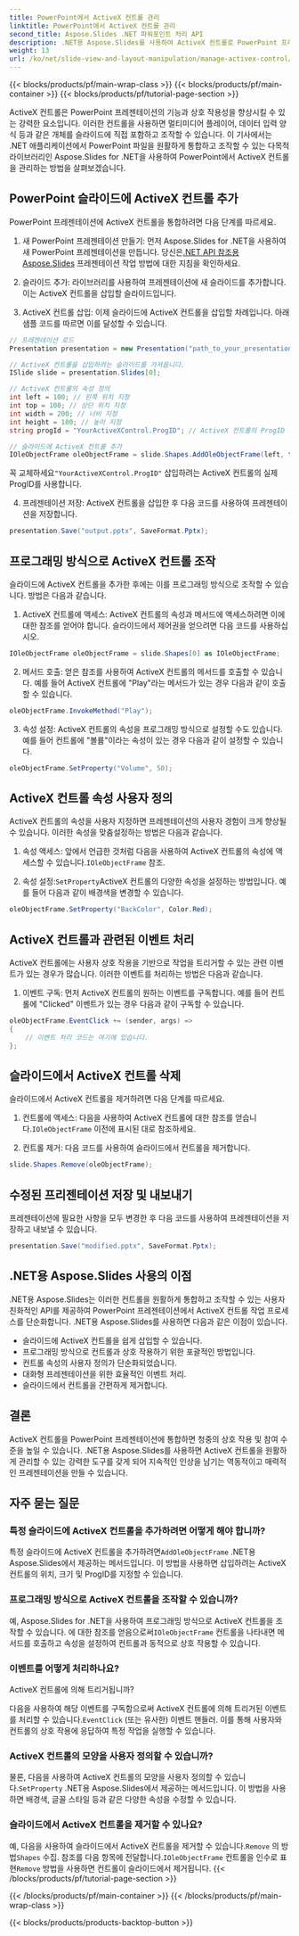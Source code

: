 ```yaml
---
title: PowerPoint에서 ActiveX 컨트롤 관리
linktitle: PowerPoint에서 ActiveX 컨트롤 관리
second_title: Aspose.Slides .NET 파워포인트 처리 API
description: .NET용 Aspose.Slides를 사용하여 ActiveX 컨트롤로 PowerPoint 프레젠테이션을 향상시키는 방법을 알아보세요. 단계별 가이드에서는 삽입, 조작, 사용자 정의, 이벤트 처리 등을 다룹니다.
weight: 13
url: /ko/net/slide-view-and-layout-manipulation/manage-activex-control/
---
```


{{< blocks/products/pf/main-wrap-class >}}
{{< blocks/products/pf/main-container >}}
{{< blocks/products/pf/tutorial-page-section >}}

ActiveX 컨트롤은 PowerPoint 프레젠테이션의 기능과 상호 작용성을 향상시킬 수 있는 강력한 요소입니다. 이러한 컨트롤을 사용하면 멀티미디어 플레이어, 데이터 입력 양식 등과 같은 개체를 슬라이드에 직접 포함하고 조작할 수 있습니다. 이 기사에서는 .NET 애플리케이션에서 PowerPoint 파일을 원활하게 통합하고 조작할 수 있는 다목적 라이브러리인 Aspose.Slides for .NET을 사용하여 PowerPoint에서 ActiveX 컨트롤을 관리하는 방법을 살펴보겠습니다.

## PowerPoint 슬라이드에 ActiveX 컨트롤 추가

PowerPoint 프레젠테이션에 ActiveX 컨트롤을 통합하려면 다음 단계를 따르세요.

1.  새 PowerPoint 프레젠테이션 만들기: 먼저 Aspose.Slides for .NET을 사용하여 새 PowerPoint 프레젠테이션을 만듭니다. 당신은[.NET API 참조용 Aspose.Slides](https://reference.aspose.com/slides/net/) 프레젠테이션 작업 방법에 대한 지침을 확인하세요.

2. 슬라이드 추가: 라이브러리를 사용하여 프레젠테이션에 새 슬라이드를 추가합니다. 이는 ActiveX 컨트롤을 삽입할 슬라이드입니다.

3. ActiveX 컨트롤 삽입: 이제 슬라이드에 ActiveX 컨트롤을 삽입할 차례입니다. 아래 샘플 코드를 따르면 이를 달성할 수 있습니다.

```csharp
// 프레젠테이션 로드
Presentation presentation = new Presentation("path_to_your_presentation.pptx");

// ActiveX 컨트롤을 삽입하려는 슬라이드를 가져옵니다.
ISlide slide = presentation.Slides[0];

// ActiveX 컨트롤의 속성 정의
int left = 100; // 왼쪽 위치 지정
int top = 100; // 상단 위치 지정
int width = 200; // 너비 지정
int height = 100; // 높이 지정
string progId = "YourActiveXControl.ProgID"; // ActiveX 컨트롤의 ProgID 지정

// 슬라이드에 ActiveX 컨트롤 추가
IOleObjectFrame oleObjectFrame = slide.Shapes.AddOleObjectFrame(left, top, width, height, progId);
```

 꼭 교체하세요`"YourActiveXControl.ProgID"` 삽입하려는 ActiveX 컨트롤의 실제 ProgID를 사용합니다.

4. 프레젠테이션 저장: ActiveX 컨트롤을 삽입한 후 다음 코드를 사용하여 프레젠테이션을 저장합니다.

```csharp
presentation.Save("output.pptx", SaveFormat.Pptx);
```

## 프로그래밍 방식으로 ActiveX 컨트롤 조작

슬라이드에 ActiveX 컨트롤을 추가한 후에는 이를 프로그래밍 방식으로 조작할 수 있습니다. 방법은 다음과 같습니다.

1. ActiveX 컨트롤에 액세스: ActiveX 컨트롤의 속성과 메서드에 액세스하려면 이에 대한 참조를 얻어야 합니다. 슬라이드에서 제어권을 얻으려면 다음 코드를 사용하십시오.

```csharp
IOleObjectFrame oleObjectFrame = slide.Shapes[0] as IOleObjectFrame;
```

2. 메서드 호출: 얻은 참조를 사용하여 ActiveX 컨트롤의 메서드를 호출할 수 있습니다. 예를 들어 ActiveX 컨트롤에 "Play"라는 메서드가 있는 경우 다음과 같이 호출할 수 있습니다.

```csharp
oleObjectFrame.InvokeMethod("Play");
```

3. 속성 설정: ActiveX 컨트롤의 속성을 프로그래밍 방식으로 설정할 수도 있습니다. 예를 들어 컨트롤에 "볼륨"이라는 속성이 있는 경우 다음과 같이 설정할 수 있습니다.

```csharp
oleObjectFrame.SetProperty("Volume", 50);
```

## ActiveX 컨트롤 속성 사용자 정의

ActiveX 컨트롤의 속성을 사용자 지정하면 프레젠테이션의 사용자 경험이 크게 향상될 수 있습니다. 이러한 속성을 맞춤설정하는 방법은 다음과 같습니다.

1.  속성 액세스: 앞에서 언급한 것처럼 다음을 사용하여 ActiveX 컨트롤의 속성에 액세스할 수 있습니다.`IOleObjectFrame` 참조.

2.  속성 설정:`SetProperty`ActiveX 컨트롤의 다양한 속성을 설정하는 방법입니다. 예를 들어 다음과 같이 배경색을 변경할 수 있습니다.

```csharp
oleObjectFrame.SetProperty("BackColor", Color.Red);
```

## ActiveX 컨트롤과 관련된 이벤트 처리

ActiveX 컨트롤에는 사용자 상호 작용을 기반으로 작업을 트리거할 수 있는 관련 이벤트가 있는 경우가 많습니다. 이러한 이벤트를 처리하는 방법은 다음과 같습니다.

1. 이벤트 구독: 먼저 ActiveX 컨트롤의 원하는 이벤트를 구독합니다. 예를 들어 컨트롤에 "Clicked" 이벤트가 있는 경우 다음과 같이 구독할 수 있습니다.

```csharp
oleObjectFrame.EventClick += (sender, args) =>
{
    // 이벤트 처리 코드는 여기에 있습니다.
};
```

## 슬라이드에서 ActiveX 컨트롤 삭제

슬라이드에서 ActiveX 컨트롤을 제거하려면 다음 단계를 따르세요.

1.  컨트롤에 액세스: 다음을 사용하여 ActiveX 컨트롤에 대한 참조를 얻습니다.`IOleObjectFrame` 이전에 표시된 대로 참조하세요.

2. 컨트롤 제거: 다음 코드를 사용하여 슬라이드에서 컨트롤을 제거합니다.

```csharp
slide.Shapes.Remove(oleObjectFrame);
```

## 수정된 프리젠테이션 저장 및 내보내기

프레젠테이션에 필요한 사항을 모두 변경한 후 다음 코드를 사용하여 프레젠테이션을 저장하고 내보낼 수 있습니다.

```csharp
presentation.Save("modified.pptx", SaveFormat.Pptx);
```

## .NET용 Aspose.Slides 사용의 이점

.NET용 Aspose.Slides는 이러한 컨트롤을 원활하게 통합하고 조작할 수 있는 사용자 친화적인 API를 제공하여 PowerPoint 프레젠테이션에서 ActiveX 컨트롤 작업 프로세스를 단순화합니다. .NET용 Aspose.Slides를 사용하면 다음과 같은 이점이 있습니다.

- 슬라이드에 ActiveX 컨트롤을 쉽게 삽입할 수 있습니다.
- 프로그래밍 방식으로 컨트롤과 상호 작용하기 위한 포괄적인 방법입니다.
- 컨트롤 속성의 사용자 정의가 단순화되었습니다.
- 대화형 프레젠테이션을 위한 효율적인 이벤트 처리.
- 슬라이드에서 컨트롤을 간편하게 제거합니다.

## 결론

ActiveX 컨트롤을 PowerPoint 프레젠테이션에 통합하면 청중의 상호 작용 및 참여 수준을 높일 수 있습니다. .NET용 Aspose.Slides를 사용하면 ActiveX 컨트롤을 원활하게 관리할 수 있는 강력한 도구를 갖게 되어 지속적인 인상을 남기는 역동적이고 매력적인 프레젠테이션을 만들 수 있습니다.

## 자주 묻는 질문

### 특정 슬라이드에 ActiveX 컨트롤을 추가하려면 어떻게 해야 합니까?

 특정 슬라이드에 ActiveX 컨트롤을 추가하려면`AddOleObjectFrame` .NET용 Aspose.Slides에서 제공하는 메서드입니다. 이 방법을 사용하면 삽입하려는 ActiveX 컨트롤의 위치, 크기 및 ProgID를 지정할 수 있습니다.

### 프로그래밍 방식으로 ActiveX 컨트롤을 조작할 수 있습니까?

 예, Aspose.Slides for .NET을 사용하여 프로그래밍 방식으로 ActiveX 컨트롤을 조작할 수 있습니다. 에 대한 참조를 얻음으로써`IOleObjectFrame` 컨트롤을 나타내면 메서드를 호출하고 속성을 설정하여 컨트롤과 동적으로 상호 작용할 수 있습니다.

### 이벤트를 어떻게 처리하나요?

 ActiveX 컨트롤에 의해 트리거됩니까?

다음을 사용하여 해당 이벤트를 구독함으로써 ActiveX 컨트롤에 의해 트리거된 이벤트를 처리할 수 있습니다.`EventClick` (또는 유사한) 이벤트 핸들러. 이를 통해 사용자와 컨트롤의 상호 작용에 응답하여 특정 작업을 실행할 수 있습니다.

### ActiveX 컨트롤의 모양을 사용자 정의할 수 있습니까?

 물론, 다음을 사용하여 ActiveX 컨트롤의 모양을 사용자 정의할 수 있습니다.`SetProperty` .NET용 Aspose.Slides에서 제공하는 메서드입니다. 이 방법을 사용하면 배경색, 글꼴 스타일 등과 같은 다양한 속성을 수정할 수 있습니다.

### 슬라이드에서 ActiveX 컨트롤을 제거할 수 있나요?

 예, 다음을 사용하여 슬라이드에서 ActiveX 컨트롤을 제거할 수 있습니다.`Remove` 의 방법`Shapes` 수집. 참조를 다음 항목에 전달합니다.`IOleObjectFrame` 컨트롤을 인수로 표현`Remove` 방법을 사용하면 컨트롤이 슬라이드에서 제거됩니다.
{{< /blocks/products/pf/tutorial-page-section >}}

{{< /blocks/products/pf/main-container >}}
{{< /blocks/products/pf/main-wrap-class >}}

{{< blocks/products/products-backtop-button >}}
